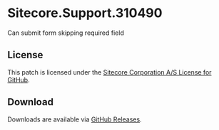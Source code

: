 # Sitecore.Support.310490
Can submit form skipping required field

## License  
This patch is licensed under the [Sitecore Corporation A/S License for GitHub](https://github.com/sitecoresupport/Sitecore.Support.310490/blob/master/LICENSE).  

## Download  
Downloads are available via [GitHub Releases](https://github.com/sitecoresupport/Sitecore.Support.310490/releases).  
